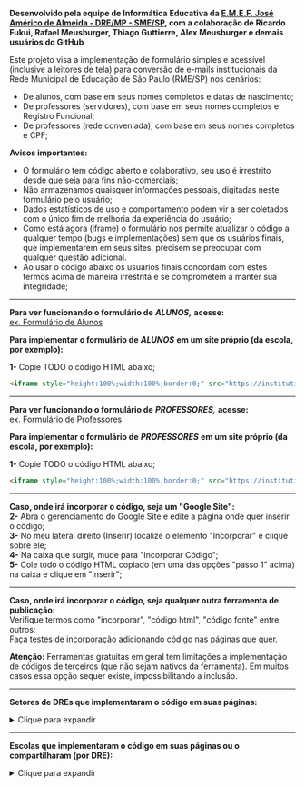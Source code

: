 **Desenvolvido pela equipe de Informática Educativa da [E.M.E.F. José Américo de Almeida - DRE/MP - SME/SP](https://sites.google.com/view/emefjoseamericodealmeida/descubra-seu-e-mail-aluno), com a colaboração de Ricardo Fukui, Rafael Meusburger, Thiago Guttierre, Alex Meusburger e demais usuários do GitHub**

Este projeto visa a implementação de formulário simples e acessível (inclusive a leitores de tela) para conversão de e-mails institucionais da Rede Municipal de Educação de São Paulo (RME/SP) nos cenários:

- De alunos, com base em seus nomes completos e datas de nascimento;  
- De professores (servidores), com base em seus nomes completos e Registro Funcional;  
- De professores (rede conveniada), com base em seus nomes completos e CPF;  

**Avisos importantes:**
- O formulário tem código aberto e colaborativo, seu uso é irrestrito desde que seja para fins não-comerciais;  
- Não armazenamos quaisquer informações pessoais, digitadas neste formulário pelo usuário;  
- Dados estatísticos de uso e comportamento podem vir a ser coletados com o único fim de melhoria da experiência do usuário;  
- Como está agora (iframe) o formulário nos permite atualizar o código a qualquer tempo (bugs e implementações) sem que os usuários finais, que implementarem em seus sites, precisem se preocupar com qualquer questão adicional.  
- Ao usar o código abaixo os usuários finais concordam com estes termos acima de maneira irrestrita e se comprometem a manter sua integridade;  

---

**Para ver funcionando o formulário de** ***ALUNOS,*** **acesse:**  
[ex. Formulário de Alunos](https://institutional-email.herokuapp.com/email-alunos.php)

**Para implementar o formulário de** ***ALUNOS*** **em um site próprio (da escola, por exemplo):**  

**1-** Copie TODO o código HTML abaixo;  
```html
<iframe style="height:100%;width:100%;border:0;" src="https://institutional-email.herokuapp.com/email-alunos.php"></iframe>
```
---
**Para ver funcionando o formulário de** ***PROFESSORES,*** **acesse:**  
[ex. Formulário de Professores](https://institutional-email.herokuapp.com/email-professores.php)

**Para implementar o formulário de** ***PROFESSORES*** **em um site próprio (da escola, por exemplo):**  

**1-** Copie TODO o código HTML abaixo;  
```html
<iframe style="height:100%;width:100%;border:0;" src="https://institutional-email.herokuapp.com/email-professores.php"></iframe>
```
---

**Caso, onde irá incorporar o código, seja um "Google Site":**  
**2-** Abra o gerenciamento do Google Site e edite a página onde quer inserir o código;  
**3-** No meu lateral direito (Inserir) localize o elemento "Incorporar" e clique sobre ele;  
**4-** Na caixa que surgir, mude para "Incorporar Código";  
**5-** Cole todo o código HTML copiado (em uma das opções "passo 1" acima) na caixa e clique em "Inserir";  

---

**Caso, onde irá incorporar o código, seja qualquer outra ferramenta de publicação:**  
Verifique termos como "incorporar", "código html", "código fonte" entre outros;  
Faça testes de incorporação adicionando código nas páginas que quer.  

**Atenção:** Ferramentas gratuitas em geral tem limitações a implementação de códigos de terceiros (que não sejam nativos da ferramenta). Em muitos casos essa opção sequer existe, impossibilitando a inclusão.

---
**Setores de DREs que implementaram o código em suas páginas:**

<details markdown="1">
<summary>Clique para expandir</summary>

[DIPED - DRE/IP](https://dipedtpaip.wixsite.com/tecnologia/tutoriais/)
[DIPED - DRE/MP](https://dipedmp.wixsite.com/meusite/descubra-em-login-no-classroom)
</details>

---
**Escolas que implementaram o código em suas páginas ou o compartilharam (por DRE):**

<details markdown="1">
<summary>Clique para expandir</summary>

**Escolas da Diretoria Regional de Educação de Campo Limpo (DRE/CL)**  
[C.E.U. E.M.E.F. Paraisópolis](https://sites.google.com/edu.sme.prefeitura.sp.gov.br/ceuemefparaispolis/)  

**Escolas da Diretoria Regional de Educação de Guaianases (DRE/G)**  
[E.M.E.F. Pres. Juscelino Kubitschek De Oliveira](https://sites.google.com/view/emefjk/in%C3%ADcio)  
[E.M.E.F. Prof. Claudia Bartolomazi](https://sites.google.com/edu.sme.prefeitura.sp.gov.br/emefprofclaudiabartolomazi)  
[E.M.E.F. Saturnino Pereira](https://sites.google.com/view/emef-saturnino-pereira/)  

**Escolas da Diretoria Regional de Educação de São Miguel Paulista (DRE/MP)**  
E.M.E.F. Armando Cridey Righetti  
E.M.E.F. Alm. Pedro de Frontim  
E.M.E.F. Arq. Luis Saia  
E.M.E.F. Chico Falconi  
E.M.E.F. Dr. José  Pedro Leite Cordeiro  
E.M.E.F. Héllio Tavares  
E.M.E.F. Henrique Felipe da Costa  
[E.M.E.F. José Américo de Almeida](https://sites.google.com/view/emefjoseamericodealmeida/descubra-seu-e-mail-aluno)  
E.M.E.F. Marisa Moretti Câmara  
[E.M.E.F. Madre Maria Imilda do Santíssimo Sacramento](http://madreonline3.webnode.com/)  
E.M.E.F. Mururés  
E.M.E.F. Prof Carlos Pasquale  
E.M.E.F. Prof. José Bento de Assis  
[E.M.E.F. Prof. Jurandi Gomes de Araújo](https://sites.google.com/view/emefjurandigomes/in%C3%ADcio)  
[E.M.E.F. Raimundo Correia](https://www.facebook.com/emefraimundocorreia/)  
E.M.E.F. Sud Mennuci  
E.M.E.F. Vicente Amato  
E.M.E.F.M. Darcy Ribeiro  

**Escolas da Diretoria Regional de Educação da Penha (DRE/PE)**  
C.E.U. E.M.E.F. Prof. Rosangela Rodrigues Vieira
[E.M.E.F. Anália Franco Bastos](https://sites.google.com/view/emefanaliafrancobastos/p%C3%A1gina-inicial)

**Escolas da Diretoria Regional de Educação de Pirituba/Jaragua (DRE/PJ)**  
[E.M.E.F. Prof. Luiz David Sobrinho](https://sites.google.com/escolaluizdavid.com/capa/e-mail-edu-prefeitura)  

[E.M.E.F. Gonzaguinha - DRE/?](https://tgcairo.wixsite.com/emefgonzaguinha/e-mail-google/)  
</details>